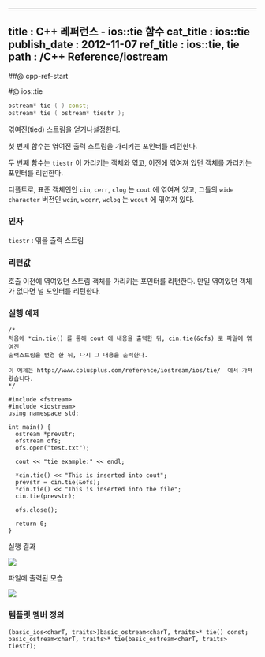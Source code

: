 ----------------
title : C++ 레퍼런스 - ios::tie 함수
cat_title :  ios::tie
publish_date : 2012-11-07
ref_title  : ios::tie, tie
path : /C++ Reference/iostream
--------------

##@ cpp-ref-start

#@ ios::tie


```cpp
ostream* tie ( ) const;
ostream* tie ( ostream* tiestr );
```



엮여진(tied) 스트림을 얻거나설정한다.

첫 번째 함수는 엮여진 출력 스트림을 가리키는 포인터를 리턴한다.

두 번째 함수는 `tiestr` 이 가리키는 객체와 엮고, 이전에 엮여져 있던 객체를 가리키는 포인터를 리턴한다.

디폴트로, 표준 객체인인 `cin`, `cerr`, `clog` 는 `cout` 에 엮여져 있고, 그들의 `wide character` 버전인 `wcin`, `wcerr`, `wclog` 는 `wcout` 에 엮여져 있다.



###  인자


`tiestr` : 엮을 출력 스트림

###  리턴값


호출 이전에 엮여있던 스트림 객체를 가리키는 포인터를 리턴한다. 만일 엮여있던 객체가 없다면 널 포인터를 리턴한다.



###  실행 예제




```cpp-formatted
/*
처음에 *cin.tie() 를 통해 cout 에 내용을 출력한 뒤, cin.tie(&ofs) 로 파일에 엮여진
출력스트림을 변경 한 뒤, 다시 그 내용을 출력한다.

이 예제는 http://www.cplusplus.com/reference/iostream/ios/tie/  에서 가져왔습니다.
*/

#include <fstream>
#include <iostream>
using namespace std;

int main() {
  ostream *prevstr;
  ofstream ofs;
  ofs.open("test.txt");

  cout << "tie example:" << endl;

  *cin.tie() << "This is inserted into cout";
  prevstr = cin.tie(&ofs);
  *cin.tie() << "This is inserted into the file";
  cin.tie(prevstr);

  ofs.close();

  return 0;
}
```



실행 결과



![](http://img1.daumcdn.net/thumb/R1920x0/?fname=http%3A%2F%2Fcfile6.uf.tistory.com%2Fimage%2F155C9141509A42E43CB76F)



파일에 출력된 모습


![](http://img1.daumcdn.net/thumb/R1920x0/?fname=http%3A%2F%2Fcfile5.uf.tistory.com%2Fimage%2F0160DD43509A432F0179D7)




###  템플릿 멤버 정의


```cpp-formatted
(basic_ios<charT, traits>)basic_ostream<charT, traits>* tie() const;
basic_ostream<charT, traits>* tie(basic_ostream<charT, traits> tiestr);
```
